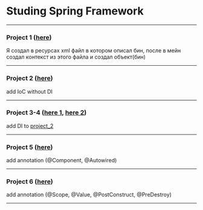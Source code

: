 # Studing Spring Framework
---
### Project 1 ([here](https://github.com/kogutenko-alex/studingSpring/tree/master/src/main/java/ua/kogutenko/project_1))
Я создал в ресурсах xml файл в котором описал бин, после в мейн создал контекст из этого файла и создал объект(бин)

---
### Project 2 ([here](https://github.com/kogutenko-alex/studingSpring/tree/master/src/main/java/ua/kogutenko/project_2))
add IoC without DI

---
### Project 3-4 ([here 1](https://github.com/kogutenko-alex/studingSpring/tree/master/src/main/java/ua/kogutenko/project_3), [here 2](https://github.com/kogutenko-alex/studingSpring/tree/master/src/main/java/ua/kogutenko/project_4))
add DI to [project_2](https://github.com/kogutenko-alex/studingSpring/tree/master/src/main/java/ua/kogutenko/project_2)

---
### Project 5 ([here](https://github.com/kogutenko-alex/studingSpring/tree/master/src/main/java/ua/kogutenko/project_5))
add annotation (@Component, @Autowired)

---
### Project 6 ([here](https://github.com/kogutenko-alex/studingSpring/tree/master/src/main/java/ua/kogutenko/project_6))
add annotation (@Scope, @Value, @PostConstruct, @PreDestroy)

---
